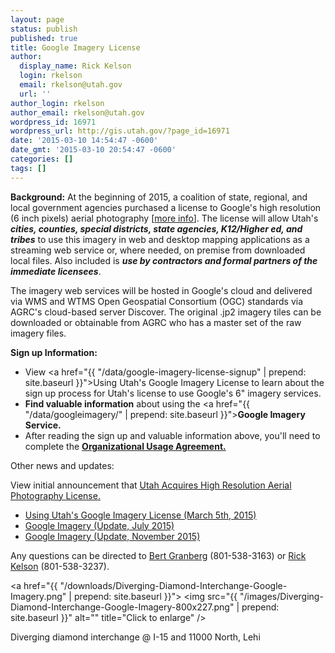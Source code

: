 ```yaml
---
layout: page
status: publish
published: true
title: Google Imagery License
author:
  display_name: Rick Kelson
  login: rkelson
  email: rkelson@utah.gov
  url: ''
author_login: rkelson
author_email: rkelson@utah.gov
wordpress_id: 16971
wordpress_url: http://gis.utah.gov/?page_id=16971
date: '2015-03-10 14:54:47 -0600'
date_gmt: '2015-03-10 20:54:47 -0600'
categories: []
tags: []
---
```

**Background:**
At the beginning of 2015, a coalition of state, regional, and local government agencies purchased a license to Google's high resolution (6 inch pixels) aerial
photography [<a href="{{site.baseurl}}{% post_url 2015-02-02-utah-acquires-high-resolution-aerial-photography-license %}">more info</a>]. The license will allow
Utah's **_cities, counties, special districts, state agencies, K12/Higher ed, and tribes_** to use this imagery in web and desktop mapping
applications as a streaming web service or, where needed, on premise from downloaded local files. Also included is **_use by contractors and formal partners of the immediate licensees_**.

The imagery web services will be hosted in Google's cloud and delivered via WMS and WTMS Open Geospatial Consortium (OGC) standards via AGRC's cloud-based server Discover. The original .jp2 imagery tiles can be downloaded or obtainable from AGRC who has a master set of the raw imagery files.

**Sign up Information:**
- View <a href="{{ "/data/google-imagery-license-signup" | prepend: site.baseurl }}">Using Utah's Google Imagery License</a> to learn about
the sign up process for Utah's license to use Google's 6" imagery services.
- **Find valuable information** about using the <a href="{{ "/data/googleimagery/" | prepend: site.baseurl }}">**Google Imagery Service.</a>**
- After reading the sign up and valuable information above, you'll need to complete the <a href="https://docs.google.com/a/utah.gov/forms/d/18FnT2fdg7nrA9xZYKUYV5UvxG0GO9w9DNFfeNG1D4TU/viewform">**Organizational Usage Agreement.</a>**

Other news and updates:

View initial announcement that <a href="{{site.baseurl}}{% post_url 2015-02-02-utah-acquires-high-resolution-aerial-photography-license %}">Utah Acquires High Resolution Aerial Photography License.</a>
- <a href="{{site.baseurl}}{% post_url 2015-03-05-google-imagery-license-update-march-5th %}">Using Utah's Google Imagery License (March 5th, 2015)</a>
- <a href="{{site.baseurl}}{% post_url 2015-07-30-google-imagery-update-july-2015 %}">Google Imagery (Update, July 2015)</a>
- <a href="{{site.baseurl}}{% post_url 2015-11-24-google-imagery-service-speed-enhancements-more %}">Google Imagery (Update, November 2015)</a>

Any questions can be directed to <a href="mailto:bgranberg@utah.gov">Bert Granberg</a> (801-538-3163) or <a href="mailto:rkelson@utah.gov">Rick Kelson</a> (801-538-3237).

<a href="{{ "/downloads/Diverging-Diamond-Interchange-Google-Imagery.png" | prepend: site.baseurl }}">
<img src="{{ "/images/Diverging-Diamond-Interchange-Google-Imagery-800x227.png" | prepend: site.baseurl }}" alt="" title="Click to enlarge" />
</a>

Diverging diamond interchange @ I-15 and 11000 North, Lehi

